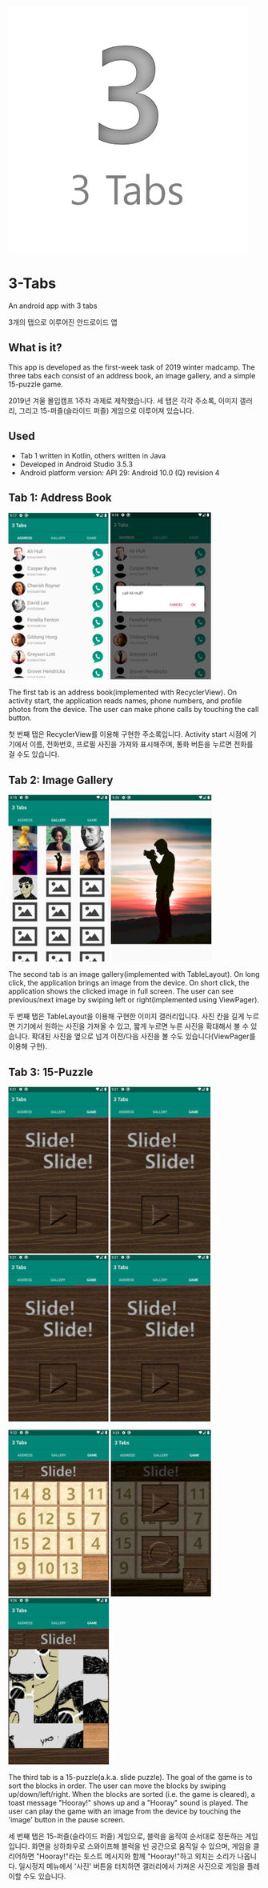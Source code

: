 ![logo](./readme_images/logo.png)
  
# 3-Tabs
An android app with 3 tabs

3개의 탭으로 이루어진 안드로이드 앱

## What is it?
This app is developed as the first-week task of 2019 winter madcamp.
The three tabs each consist of an address book, an image gallery, and a simple 15-puzzle game.

2019년 겨울 몰입캠프 1주차 과제로 제작했습니다.
세 탭은 각각 주소록, 이미지 갤러리, 그리고 15-퍼즐(슬라이드 퍼즐) 게임으로 이루어져 있습니다.

## Used
* Tab 1 written in Kotlin, others written in Java
* Developed in Android Studio 3.5.3
* Android platform version: API 29: Android 10.0 (Q) revision 4

## Tab 1: Address Book
![addr_1](./readme_images/addr_1.png)
![addr_2](./readme_images/addr_2.png)

The first tab is an address book(implemented with RecyclerView).
On activity start, the application reads names, phone numbers, and profile photos from the device.
The user can make phone calls by touching the call button.

첫 번째 탭은 RecyclerView를 이용해 구현한 주소록입니다.
Activity start 시점에 기기에서 이름, 전화번호, 프로필 사진을 가져와 표시해주며, 통화 버튼을 누르면 전화를 걸 수도 있습니다.

## Tab 2: Image Gallery
![gallery_1](./readme_images/gallery_1.png)
![gallery_2](./readme_images/gallery_2.png)

The second tab is an image gallery(implemented with TableLayout).
On long click, the application brings an image from the device.
On short click, the application shows the clicked image in full screen.
The user can see previous/next image by swiping left or right(implemented using ViewPager).

두 번째 탭은 TableLayout을 이용해 구현한 이미지 갤러리입니다.
사진 칸을 길게 누르면 기기에서 원하는 사진을 가져올 수 있고, 짧게 누르면 누른 사진을 확대해서 볼 수 있습니다.
확대된 사진을 옆으로 넘겨 이전/다음 사진을 볼 수도 있습니다(ViewPager를 이용해 구현).

## Tab 3: 15-Puzzle
![game_1](./readme_images/game_1.png)
![game_1](./readme_images/game_1.png)
![game_1](./readme_images/game_1.png)
![game_1](./readme_images/game_1.png)

![game_2](./readme_images/game_2.png)
![game_3](./readme_images/game_3.png)
![game_4](./readme_images/game_4.png)

The third tab is a 15-puzzle(a.k.a. slide puzzle).
The goal of the game is to sort the blocks in order.
The user can move the blocks by swiping up/down/left/right.
When the blocks are sorted (i.e. the game is cleared), a toast message "Hooray!" shows up and a "Hooray" sound is played.
The user can play the game with an image from the device by touching the 'image' button in the pause screen.

세 번째 탭은 15-퍼즐(슬라이드 퍼즐) 게임으로, 블럭을 움직여 순서대로 정돈하는 게임입니다.
화면을 상하좌우로 스와이프해 블럭을 빈 공간으로 움직일 수 있으며, 게임을 클리어하면 "Hooray!"라는 토스트 메시지와 함께 "Hooray!"하고 외치는 소리가 나옵니다.
일시정지 메뉴에서 '사진' 버튼을 터치하면 갤러리에서 가져온 사진으로 게임을 플레이할 수도 있습니다.
